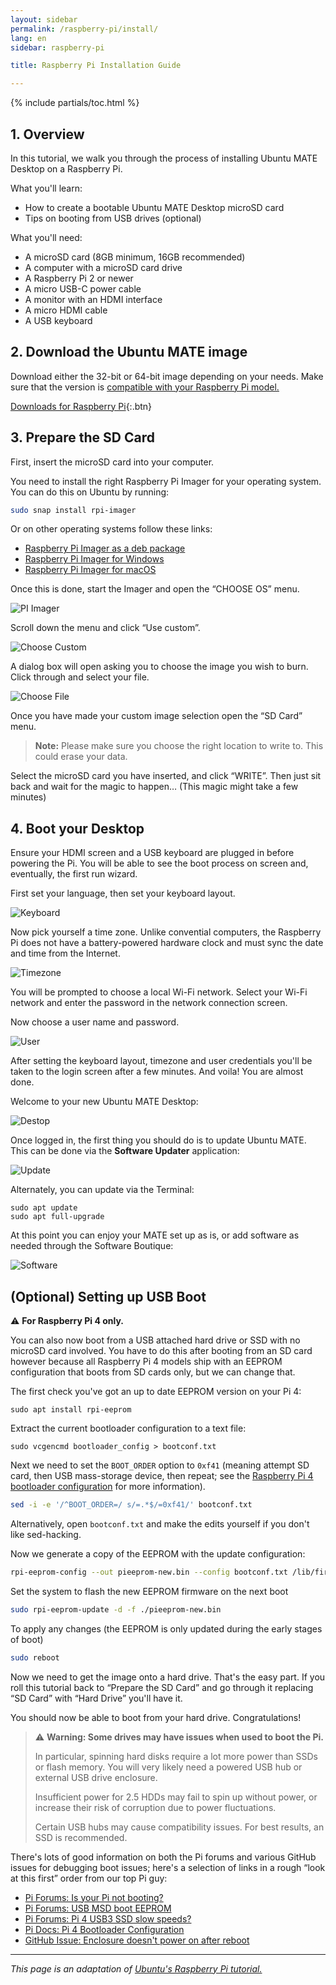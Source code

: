 ```yaml
---
layout: sidebar
permalink: /raspberry-pi/install/
lang: en
sidebar: raspberry-pi

title: Raspberry Pi Installation Guide

---
```


{% include partials/toc.html %}


## 1. Overview

In this tutorial, we walk you through the process of installing Ubuntu MATE Desktop on a Raspberry Pi.

What you'll learn:

- How to create a bootable Ubuntu MATE Desktop microSD card
- Tips on booting from USB drives (optional)

What you'll need:

- A microSD card (8GB minimum, 16GB recommended)
- A computer with a microSD card drive
- A Raspberry Pi 2 or newer
- A micro USB-C power cable
- A monitor with an HDMI interface
- A micro HDMI cable
- A USB keyboard


## 2. Download the Ubuntu MATE image

Download either the 32-bit or 64-bit image depending on your needs. Make sure
that the version is [compatible with your Raspberry Pi model.](/raspberry-pi/compatibility/)

[Downloads for Raspberry Pi](/raspberry-pi/download/){:.btn}


## 3. Prepare the SD Card

First, insert the microSD card into your computer.

You need to install the right Raspberry Pi Imager for your operating system.
You can do this on Ubuntu by running:

```bash
sudo snap install rpi-imager
```

Or on other operating systems follow these links:

- [Raspberry Pi Imager as a deb package](https://ubuntu.com/tutorials/how-to-install-ubuntu-desktop-on-raspberry-pi-4#2-prepare-the-sd-card)
- [Raspberry Pi Imager for Windows](https://downloads.raspberrypi.org/imager/imager_latest.exe)
- [Raspberry Pi Imager for macOS](https://downloads.raspberrypi.org/imager/imager_latest.dmg)

Once this is done, start the Imager and open the “CHOOSE OS” menu.

![PI Imager](/images/rpi/piimager.png)


Scroll down the menu and click “Use custom”.

![Choose Custom](/images/rpi/choosecustom.png)

A dialog box will open asking you to choose the image you wish to burn. Click through and select your file.

![Choose File](/images/rpi/fileselect.png)

Once you have made your custom image selection open the “SD Card” menu.

> **Note:** Please make sure you choose the right location to write to. This could erase your data.

Select the microSD card you have inserted, and click “WRITE”. Then just sit back and wait for the magic to happen… (This magic might take a few minutes)


## 4. Boot your Desktop

Ensure your HDMI screen and a USB keyboard are plugged in before powering the Pi. You will be able to see the boot process on screen and, eventually, the first run wizard.

First set your language, then set your keyboard layout.

![Keyboard](/images/rpi/keyboard.png)

Now pick yourself a time zone. Unlike convential computers, the Raspberry Pi
does not have a battery-powered hardware clock and must sync the date and time from the Internet.

![Timezone](/images/rpi/location.png)

You will be prompted to choose a local Wi-Fi network. Select your Wi-Fi network and enter the password in the network connection screen.

Now choose a user name and password.

![User](/images/rpi/user.png)

After setting the keyboard layout, timezone and user credentials you'll be taken to the login screen after a few minutes. And voila! You are almost done.

Welcome to your new Ubuntu MATE Desktop:

![Destop](/images/rpi/desktop.png)


Once logged in, the first thing you should do is to update Ubuntu MATE. This can
be done via the **Software Updater** application:

![Update](/images/rpi/update.png)

Alternately, you can update via the Terminal:

    sudo apt update
    sudo apt full-upgrade

At this point you can enjoy your MATE set up as is, or add software as needed through the Software Boutique:

![Software](/images/rpi/software.png)


## (Optional) Setting up USB Boot

:warning: **For Raspberry Pi 4 only.**

You can also now boot from a USB attached hard drive or SSD with no microSD card involved. You have to do this after booting from an SD card however because all Raspberry Pi 4 models ship with an EEPROM configuration that boots from SD cards only, but we can change that.

The first check you've got an up to date EEPROM version on your Pi 4:

    sudo apt install rpi-eeprom

Extract the current bootloader configuration to a text file:

    sudo vcgencmd bootloader_config > bootconf.txt

Next we need to set the `BOOT_ORDER` option to `0xf41` (meaning attempt SD card, then USB mass-storage device, then repeat; see the [Raspberry Pi 4 bootloader configuration] for more information).

[Raspberry Pi 4 bootloader configuration]: https://www.raspberrypi.org/documentation/hardware/raspberrypi/bcm2711_bootloader_config.md

```bash
sed -i -e '/^BOOT_ORDER=/ s/=.*$/=0xf41/' bootconf.txt
```

Alternatively, open `bootconf.txt` and make the edits yourself if you don't like sed-hacking.

Now we generate a copy of the EEPROM with the update configuration:

```bash
rpi-eeprom-config --out pieeprom-new.bin --config bootconf.txt /lib/firmware/raspberrypi/bootloader/critical/pieeprom-2020-09-03.bin
```

Set the system to flash the new EEPROM firmware on the next boot

```bash
sudo rpi-eeprom-update -d -f ./pieeprom-new.bin
```

To apply any changes (the EEPROM is only updated during the early stages of boot)

```bash
sudo reboot
```

Now we need to get the image onto a hard drive. That's the easy part. If you roll this tutorial back to “Prepare the SD Card” and go through it replacing “SD Card” with “Hard Drive” you'll have it.

You should now be able to boot from your hard drive. Congratulations!

> :warning: **Warning: Some drives may have issues when used to boot the Pi.**
>
> In particular, spinning hard disks require a lot more power than SSDs or flash memory.
> You will very likely need a powered USB hub or external USB drive enclosure.
>
> Insufficient power for 2.5 HDDs may fail to spin up without power, or increase
> their risk of corruption due to power fluctuations.
>
> Certain USB hubs may cause compatibility issues. For best results, an SSD is recommended.


There's lots of good information on both the Pi forums and various GitHub issues for debugging boot issues; here's a selection of links in a rough “look at this first” order from our top Pi guy:


* [Pi Forums: Is your Pi not booting?](https://www.raspberrypi.org/forums/viewtopic.php?t=58151)
* [Pi Forums: USB MSD boot EEPROM](https://www.raspberrypi.org/forums/viewtopic.php?f=63&amp;t=277007)
* [Pi Forums: Pi 4 USB3 SSD slow speeds?](https://www.raspberrypi.org/forums/viewtopic.php?t=245931)
* [Pi Docs: Pi 4 Bootloader Configuration](https://www.raspberrypi.org/documentation/hardware/raspberrypi/bcm2711_bootloader_config.md)
* [GitHub Issue: Enclosure doesn't power on after reboot](https://github.com/raspberrypi/rpi-eeprom/issues/180)

---

_This page is an adaptation of [Ubuntu's Raspberry Pi tutorial.](https://discourse.ubuntu.com/t/18925)_
